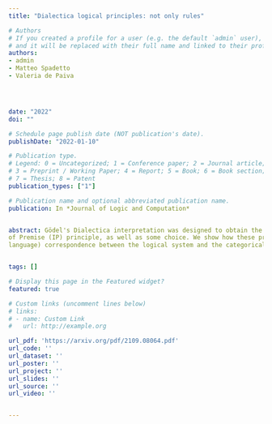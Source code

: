```yaml
---
title: "Dialectica logical principles: not only rules"

# Authors
# If you created a profile for a user (e.g. the default `admin` user), write the username (folder name) here 
# and it will be replaced with their full name and linked to their profile.
authors:
- admin
- Matteo Spadetto
- Valeria de Paiva




date: "2022"
doi: ""

# Schedule page publish date (NOT publication's date).
publishDate: "2022-01-10"

# Publication type.
# Legend: 0 = Uncategorized; 1 = Conference paper; 2 = Journal article;
# 3 = Preprint / Working Paper; 4 = Report; 5 = Book; 6 = Book section;
# 7 = Thesis; 8 = Patent
publication_types: ["1"]

# Publication name and optional abbreviated publication name.
publication: In *Journal of Logic and Computation*


abstract: Gödel's Dialectica interpretation was designed to obtain the consistency of Peano arithmetic via a proof of consistency of Heyting arithmetic and couble negation. In recent years, proof theoretic transformations (so-called proof interpretations) based on Gödel's Dialectica interpretation have been used systematically to extract new content from proofs and so the interpretation has found relevant applications in several areas of mathematics and computer science. Following our previous work on Gödel fibrations, we present a (hyper)doctrine characterisation of the Dialectica which corresponds exactly to the logical description of the interpretation. To show that, we derive the soundness of the interpretation of the implication connective, as expounded on by Spector and Troelstra, in the categorical model. This requires extra logical principles, going beyond intuitionistic logic, namely Markov Principle (MP) and the Independence
of Premise (IP) principle, as well as some choice. We show how these principles are satisfied in the categorical setting, establishing a tight (internal
language) correspondence between the logical system and the categorical framework. We make sure that this tight correspondence extends to the use of the principles above, instead of the weaker rules we had proved earlier on. This tight correspondence should come handy not only when discussing the traditional applications of the Dialectica but also when dealing with newer uses in  modelling games or  concurrency theory. 


tags: []

# Display this page in the Featured widget?
featured: true

# Custom links (uncomment lines below)
# links:
# - name: Custom Link
#   url: http://example.org

url_pdf: 'https://arxiv.org/pdf/2109.08064.pdf'
url_code: ''
url_dataset: ''
url_poster: ''
url_project: ''
url_slides: ''
url_source: ''
url_video: ''


---
```



